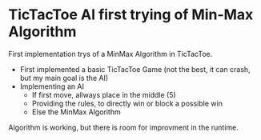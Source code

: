 # TicTacToe AI first trying of Min-Max Algorithm

First implementation trys of a MinMax Algorithm in TicTacToe.

- First implemented a basic TicTacToe Game (not the best, it can crash, but my main goal is the AI)
- Implementing an AI
  - If first move, allways place in the middle (5)
  - Providing the rules, to directly win or block a possible win
  - Else the MinMax Algorithm
 
Algorithm is working, but there is room for improvment in the runtime.
